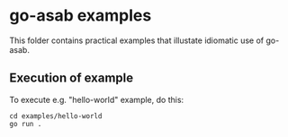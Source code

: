 # go-asab examples

This folder contains practical examples that illustate idiomatic use of go-asab.


## Execution of example

To execute e.g. "hello-world" example, do this:

```
cd examples/hello-world
go run .
```

